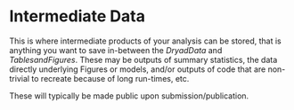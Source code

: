 # Intermediate Data

This is where intermediate products of your analysis can be stored, that is anything you want to save in-between the *DryadData* and *TablesandFigures*. These may be outputs of summary statistics, the data directly underlying Figures or models, and/or outputs of code that are non-trivial to recreate because of long run-times, etc. 

These will typically be made public upon submission/publication. 